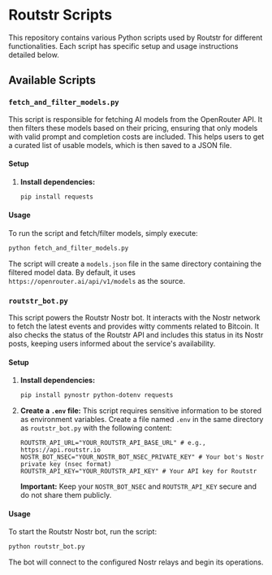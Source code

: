 # Routstr Scripts

This repository contains various Python scripts used by Routstr for different functionalities. Each script has specific setup and usage instructions detailed below.

## Available Scripts

### `fetch_and_filter_models.py`

This script is responsible for fetching AI models from the OpenRouter API. It then filters these models based on their pricing, ensuring that only models with valid prompt and completion costs are included. This helps users to get a curated list of usable models, which is then saved to a JSON file.

#### Setup

1.  **Install dependencies:**
    ```bash
    pip install requests
    ```

#### Usage

To run the script and fetch/filter models, simply execute:

```bash
python fetch_and_filter_models.py
```

The script will create a `models.json` file in the same directory containing the filtered model data. By default, it uses `https://openrouter.ai/api/v1/models` as the source.

### `routstr_bot.py`

This script powers the Routstr Nostr bot. It interacts with the Nostr network to fetch the latest events and provides witty comments related to Bitcoin. It also checks the status of the Routstr API and includes this status in its Nostr posts, keeping users informed about the service's availability.

#### Setup

1.  **Install dependencies:**
    ```bash
    pip install pynostr python-dotenv requests
    ```

2.  **Create a `.env` file:**
    This script requires sensitive information to be stored as environment variables. Create a file named `.env` in the same directory as `routstr_bot.py` with the following content:

    ```
    ROUTSTR_API_URL="YOUR_ROUTSTR_API_BASE_URL" # e.g., https://api.routstr.io
    NOSTR_BOT_NSEC="YOUR_NOSTR_BOT_NSEC_PRIVATE_KEY" # Your bot's Nostr private key (nsec format)
    ROUTSTR_API_KEY="YOUR_ROUTSTR_API_KEY" # Your API key for Routstr
    ```

    **Important:** Keep your `NOSTR_BOT_NSEC` and `ROUTSTR_API_KEY` secure and do not share them publicly.

#### Usage

To start the Routstr Nostr bot, run the script:

```bash
python routstr_bot.py
```

The bot will connect to the configured Nostr relays and begin its operations.